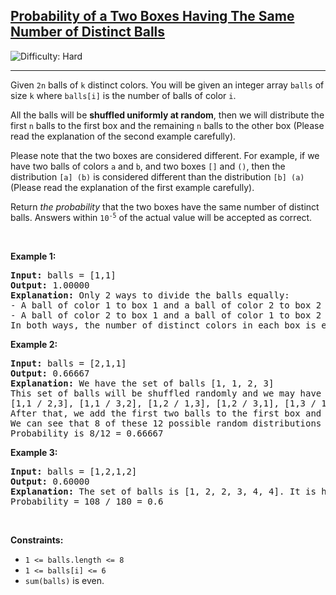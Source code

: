 <h2><a href="https://leetcode.com/problems/probability-of-a-two-boxes-having-the-same-number-of-distinct-balls">Probability of a Two Boxes Having The Same Number of Distinct Balls</a></h2> <img src='https://img.shields.io/badge/Difficulty-Hard-red' alt='Difficulty: Hard' /><hr><p>Given <code>2n</code> balls of <code>k</code> distinct colors. You will be given an integer array <code>balls</code> of size <code>k</code> where <code>balls[i]</code> is the number of balls of color <code>i</code>.</p>

<p>All the balls will be <strong>shuffled uniformly at random</strong>, then we will distribute the first <code>n</code> balls to the first box and the remaining <code>n</code> balls to the other box (Please read the explanation of the second example carefully).</p>

<p>Please note that the two boxes are considered different. For example, if we have two balls of colors <code>a</code> and <code>b</code>, and two boxes <code>[]</code> and <code>()</code>, then the distribution <code>[a] (b)</code> is considered different than the distribution <code>[b] (a) </code>(Please read the explanation of the first example carefully).</p>

<p>Return<em> the probability</em> that the two boxes have the same number of distinct balls. Answers within <code>10<sup>-5</sup></code> of the actual value will be accepted as correct.</p>

<p>&nbsp;</p>
<p><strong class="example">Example 1:</strong></p>

<pre>
<strong>Input:</strong> balls = [1,1]
<strong>Output:</strong> 1.00000
<strong>Explanation:</strong> Only 2 ways to divide the balls equally:
- A ball of color 1 to box 1 and a ball of color 2 to box 2
- A ball of color 2 to box 1 and a ball of color 1 to box 2
In both ways, the number of distinct colors in each box is equal. The probability is 2/2 = 1
</pre>

<p><strong class="example">Example 2:</strong></p>

<pre>
<strong>Input:</strong> balls = [2,1,1]
<strong>Output:</strong> 0.66667
<strong>Explanation:</strong> We have the set of balls [1, 1, 2, 3]
This set of balls will be shuffled randomly and we may have one of the 12 distinct shuffles with equal probability (i.e. 1/12):
[1,1 / 2,3], [1,1 / 3,2], [1,2 / 1,3], [1,2 / 3,1], [1,3 / 1,2], [1,3 / 2,1], [2,1 / 1,3], [2,1 / 3,1], [2,3 / 1,1], [3,1 / 1,2], [3,1 / 2,1], [3,2 / 1,1]
After that, we add the first two balls to the first box and the second two balls to the second box.
We can see that 8 of these 12 possible random distributions have the same number of distinct colors of balls in each box.
Probability is 8/12 = 0.66667
</pre>

<p><strong class="example">Example 3:</strong></p>

<pre>
<strong>Input:</strong> balls = [1,2,1,2]
<strong>Output:</strong> 0.60000
<strong>Explanation:</strong> The set of balls is [1, 2, 2, 3, 4, 4]. It is hard to display all the 180 possible random shuffles of this set but it is easy to check that 108 of them will have the same number of distinct colors in each box.
Probability = 108 / 180 = 0.6
</pre>

<p>&nbsp;</p>
<p><strong>Constraints:</strong></p>

<ul>
	<li><code>1 &lt;= balls.length &lt;= 8</code></li>
	<li><code>1 &lt;= balls[i] &lt;= 6</code></li>
	<li><code>sum(balls)</code> is even.</li>
</ul>
